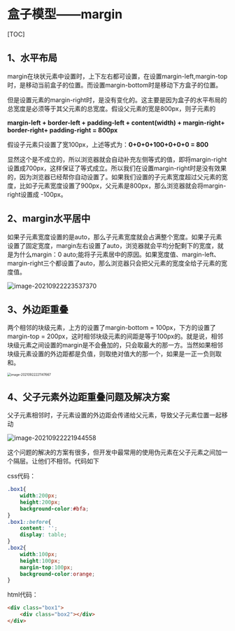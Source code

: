 # 盒子模型——margin

[TOC]

## 1、水平布局

margin在块状元素中设置时，上下左右都可设置，在设置margin-left,margin-top时，是移动当前盒子的位置。而设置margin-bottom时是移动下方盒子的位置。

但是设置元素的margin-right时，是没有变化的。这主要是因为盒子的水平布局的总宽度是必须等于其父元素的总宽度。假设父元素的宽是800px，则子元素的

**margin-left + border-left + padding-left + content(width) + margin-right+ border-right+ padding-right = 800px**

假设子元素只设置了宽100px，上述等式为：**0+0+0+100+0+0+0 = 800**

显然这个是不成立的，所以浏览器就会自动补充左侧等式的值，即将margin-right设置成700px，这样保证了等式成立。所以我们在设置margin-right时是没有效果的，因为浏览器已经帮你自动设置了。如果我们设置的子元素宽度超过父元素的宽度，比如子元素宽度设置了900px，父元素是800px，那么浏览器就会将margin-right设置成 -100px。

## 2、margin水平居中

如果子元素宽度设置的是auto，那么子元素宽度就会占满整个宽度。如果子元素设置了固定宽度，margin左右设置了auto，浏览器就会平均分配剩下的宽度，就是为什么margin：0 auto;能将子元素居中的原因。如果宽度值、margin-left、margin-right三个都设置了auto，那么浏览器只会把父元素的宽度全给子元素的宽度值。

![image-20210922223537370](C:\Users\hq\AppData\Roaming\Typora\typora-user-images\image-20210922223537370.png)

## 3、外边距重叠

两个相邻的块级元素，上方的设置了margin-bottom = 100px，下方的设置了margin-top = 200px，这时相邻块级元素的间距是等于100px的。就是说，相邻块级元素之间设置的margin是不会叠加的，只会取最大的那一方。当然如果相邻块级元素设置的外边距都是负值，则取绝对值大的那一个，如果是一正一负则取和。

<img src="C:\Users\hq\AppData\Roaming\Typora\typora-user-images\image-20210922221147667.png" alt="image-20210922221147667" style="zoom:50%;" />

## 4、父子元素外边距重叠问题及解决方案

父子元素相邻时，子元素设置的外边距会传递给父元素，导致父子元素位置一起移动

![image-20210922221944558](C:\Users\hq\AppData\Roaming\Typora\typora-user-images\image-20210922221944558.png)

这个问题的解决的方案有很多，但开发中最常用的使用伪元素在父子元素之间加一个隔层。让他们不相邻。代码如下

css代码：

```css
.box1{
    width:200px;
    height:200px;
    background-color:#bfa;
}
.box1::before{
    content: '';
    display: table;
}
.box2{
    width:100px;
    height:100px;
    margin-top:100px;
    background-color:orange;
}
```

html代码：

```html
<div class="box1">
    <div class="box2"></div>
</div>
```

